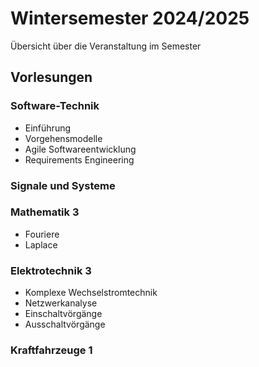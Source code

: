# Wintersemester 2024/2025

Übersicht über die Veranstaltung im Semester

## Vorlesungen

### Software-Technik

- Einführung
- Vorgehensmodelle
- Agile Softwareentwicklung
- Requirements Engineering

### Signale und Systeme

### Mathematik 3

- Fouriere
- Laplace

### Elektrotechnik 3

- Komplexe Wechselstromtechnik
- Netzwerkanalyse
- Einschaltvörgänge
- Ausschaltvörgänge

### Kraftfahrzeuge 1
